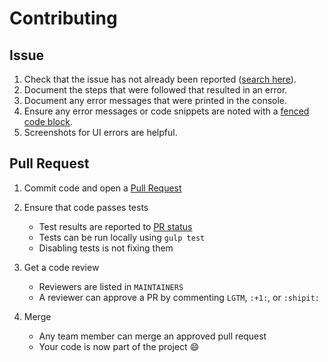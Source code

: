 # Contributing

## Issue

1. Check that the issue has not already been reported ([search here](https://github.com/promisasu/Portal/issues)).
2. Document the steps that were followed that resulted in an error.
3. Document any error messages that were printed in the console.
4. Ensure any error messages or code snippets are noted with a [fenced code block](https://help.github.com/articles/github-flavored-markdown/#fenced-code-blocks).
5. Screenshots for UI errors are helpful.

## Pull Request

1. Commit code and open a [Pull Request](https://help.github.com/articles/using-pull-requests/)

2. Ensure that code passes tests

   * Test results are reported to [PR status](https://github.com/blog/1935-see-results-from-all-pull-request-status-checks)
   * Tests can be run locally using `gulp test`
   * Disabling tests is not fixing them

3. Get a code review

   * Reviewers are listed in `MAINTAINERS`
   * A reviewer can approve a PR by commenting `LGTM`, `:+1:`, or `:shipit:`

4. Merge

   * Any team member can merge an approved pull request
   * Your code is now part of the project :smile:
